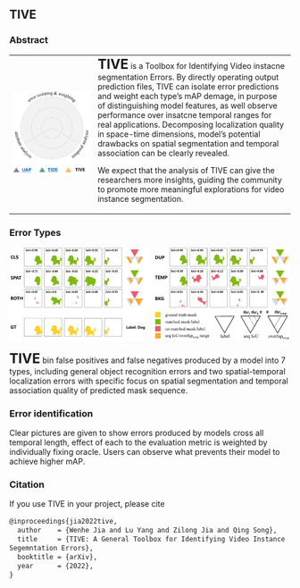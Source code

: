 ## TIVE

### Abstract

<html>
<table frame="void">
    <tr>
        <td style="width:30%">
            <img src="./img/abstract.png" >
        </td>
        <td style="width:70%">
            <font size=5><b>TIVE</b></font> is a Toolbox for Identifying Video instacne segmentation Errors. By directly operating output prediction files, TIVE can isolate error predictions and weight each type’s mAP demage, in purpose of distinguishing model features, as well observe performance over insatcne temporal ranges for real applications. Decomposing localization quality in space-time dimensions, model’s potential drawbacks on spatial segmentation and temporal association can be clearly revealed.

We expect that the analysis of TIVE can give the researchers more insights, guiding the community to promote more meaningful explorations for video instance segmentation.

</td>
</tr>
</table>
</html>

### Error Types

![](./img/errortype.png)

<font size=5><b>TIVE</b></font> bin false positives and false negatives produced by a model into 7 types, including general object recognition errors and two spatial-temporal localization errors with specific focus on spatial segmentation and temporal association quality of predicted mask sequence.

### Error identification

Clear pictures are given to show errors produced by models cross all temporal length, effect of each to the evaluation metric is weighted by individually fixing oracle. Users can observe what prevents their model to achieve higher mAP.

### Citation

If you use TIVE in your project, please cite

```
@inproceedings{jia2022tive,
  author    = {Wenhe Jia and Lu Yang and Zilong Jia and Qing Song},
  title     = {TIVE: A General Toolbox for Identifying Video Instance Segemntation Errors},
  booktitle = {arXiv},
  year      = {2022},
}
```
